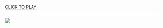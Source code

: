 
<a href="https://premium76.site?title=unblocked_games_54&ref=13M">CLICK TO PLAY</a></h3>
<hr>

<a href="https://premium76.site?title=unblocked_games_54&ref=13M"><img src="https://clearcache.store/games.png"></a>


